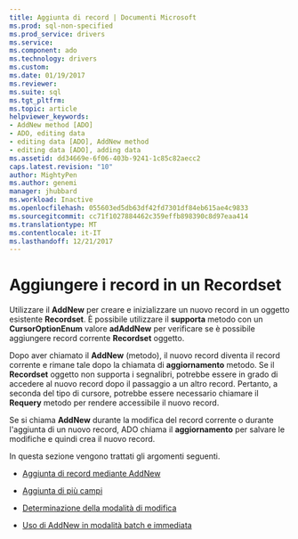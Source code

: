 ```yaml
---
title: Aggiunta di record | Documenti Microsoft
ms.prod: sql-non-specified
ms.prod_service: drivers
ms.service: 
ms.component: ado
ms.technology: drivers
ms.custom: 
ms.date: 01/19/2017
ms.reviewer: 
ms.suite: sql
ms.tgt_pltfrm: 
ms.topic: article
helpviewer_keywords:
- AddNew method [ADO]
- ADO, editing data
- editing data [ADO], AddNew method
- editing data [ADO], adding data
ms.assetid: dd34669e-6f06-403b-9241-1c85c82aecc2
caps.latest.revision: "10"
author: MightyPen
ms.author: genemi
manager: jhubbard
ms.workload: Inactive
ms.openlocfilehash: 055603ed5db63df42fd7301df84eb615ae4c9833
ms.sourcegitcommit: cc71f1027884462c359effb898390c8d97eaa414
ms.translationtype: MT
ms.contentlocale: it-IT
ms.lasthandoff: 12/21/2017
---
```

# <a name="adding-records-to-a-recordset"></a>Aggiungere i record in un Recordset
Utilizzare il **AddNew** per creare e inizializzare un nuovo record in un oggetto esistente **Recordset**. È possibile utilizzare il **supporta** metodo con un **CursorOptionEnum** valore **adAddNew** per verificare se è possibile aggiungere record corrente **Recordset** oggetto.

 Dopo aver chiamato il **AddNew** (metodo), il nuovo record diventa il record corrente e rimane tale dopo la chiamata di **aggiornamento** metodo. Se il **Recordset** oggetto non supporta i segnalibri, potrebbe essere in grado di accedere al nuovo record dopo il passaggio a un altro record. Pertanto, a seconda del tipo di cursore, potrebbe essere necessario chiamare il **Requery** metodo per rendere accessibile il nuovo record.

 Se si chiama **AddNew** durante la modifica del record corrente o durante l'aggiunta di un nuovo record, ADO chiama il **aggiornamento** per salvare le modifiche e quindi crea il nuovo record.

 In questa sezione vengono trattati gli argomenti seguenti.

-   [Aggiunta di record mediante AddNew](../../../ado/guide/data/adding-records-using-addnew.md)

-   [Aggiunta di più campi](../../../ado/guide/data/adding-multiple-fields.md)

-   [Determinazione della modalità di modifica](../../../ado/guide/data/determining-edit-mode.md)

-   [Uso di AddNew in modalità batch e immediata](../../../ado/guide/data/using-addnew-in-immediate-and-batch-modes.md)
